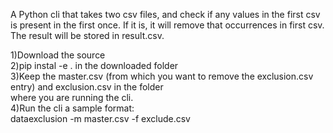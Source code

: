 A Python cli that takes two csv files, and check if any values in the first csv is present in the first once. If it is, it will remove that occurrences in first csv. The result will be stored in result.csv.

1)Download the source <br>
2)pip instal -e . in the downloaded folder <br>
3)Keep the master.csv (from which you want to remove the exclusion.csv entry) and exclusion.csv in the folder <br>
where you are running the cli. <br>
4)Run the cli a sample format: <br>
dataexclusion -m master.csv -f exclude.csv
